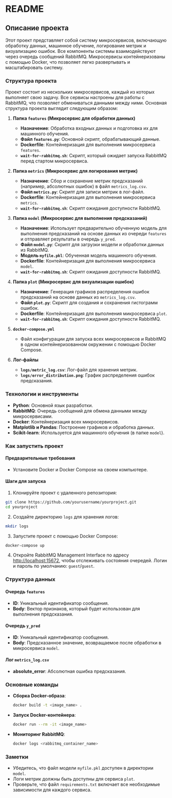 # README

## Описание проекта

Этот проект представляет собой систему микросервисов, включающую обработку данных, машинное обучение, логирование метрик и визуализацию ошибок. Все компоненты системы взаимодействуют через очередь сообщений RabbitMQ. Микросервисы контейнеризованы с помощью Docker, что позволяет легко развертывать и масштабировать систему.

### Структура проекта

Проект состоит из нескольких микросервисов, каждый из которых выполняет свою задачу. Все сервисы настроены для работы с RabbitMQ, что позволяет обмениваться данными между ними. Основная структура проекта выглядит следующим образом:

1. **Папка `features` (Микросервис для обработки данных)**
   - **Назначение**: Обработка входных данных и подготовка их для машинного обучения.
   - **Файл `features.py`**: Основной скрипт, обрабатывающий данные.
   - **Dockerfile**: Контейнеризация для выполнения микросервиса `features`.
   - **`wait-for-rabbitmq.sh`**: Скрипт, который ожидает запуска RabbitMQ перед стартом микросервиса.

2. **Папка `metrics` (Микросервис для логирования метрик)**
   - **Назначение**: Сбор и сохранение метрик предсказаний (например, абсолютных ошибок) в файл `metrics_log.csv`.
   - **Файл `metrics.py`**: Скрипт для записи метрик в лог-файл.
   - **Dockerfile**: Контейнеризация для выполнения микросервиса `metrics`.
   - **`wait-for-rabbitmq.sh`**: Скрипт ожидания доступности RabbitMQ.

3. **Папка `model` (Микросервис для выполнения предсказаний)**
   - **Назначение**: Использует предварительно обученную модель для выполнения предсказаний на основе данных из очереди `features` и отправляет результаты в очередь `y_pred`.
   - **Файл `model.py`**: Скрипт для загрузки модели и обработки данных из RabbitMQ.
   - **Модель `myfile.pkl`**: Обученная модель машинного обучения.
   - **Dockerfile**: Контейнеризация для выполнения микросервиса `model`.
   - **`wait-for-rabbitmq.sh`**: Скрипт ожидания доступности RabbitMQ.

4. **Папка `plot` (Микросервис для визуализации ошибок)**
   - **Назначение**: Генерация графиков распределения ошибок предсказаний на основе данных из `metrics_log.csv`.
   - **Файл `plot.py`**: Скрипт для создания и сохранения гистограмм ошибок.
   - **Dockerfile**: Контейнеризация для выполнения микросервиса `plot`.
   - **`wait-for-rabbitmq.sh`**: Скрипт ожидания доступности RabbitMQ.

5. **`docker-compose.yml`**
   - Файл конфигурации для запуска всех микросервисов и RabbitMQ в одном контейнеризованном окружении с помощью Docker Compose.

6. **Лог-файлы**
   - **`logs/metric_log.csv`**: Лог-файл для хранения метрик.
   - **`logs/error_distribution.png`**: График распределения ошибок предсказания.

### Технологии и инструменты

- **Python**: Основной язык разработки.
- **RabbitMQ**: Очередь сообщений для обмена данными между микросервисами.
- **Docker**: Контейнеризация всех микросервисов.
- **Matplotlib и Pandas**: Построение графиков и обработка данных.
- **Scikit-learn**: Используется для машинного обучения (в папке `model`).

### Как запустить проект

#### Предварительные требования
- Установите Docker и Docker Compose на своем компьютере.

#### Шаги для запуска

1. Клонируйте проект с удаленного репозитория:

```bash
git clone https://github.com/yourusername/yourproject.git
cd yourproject
```

2. Создайте директорию `logs` для хранения логов:

```bash
mkdir logs
```

3. Запустите проект с помощью Docker Compose:

```bash
docker-compose up
```

4. Откройте RabbitMQ Management Interface по адресу [http://localhost:15672](http://localhost:15672), чтобы отслеживать состояния очередей. Логин и пароль по умолчанию: `guest`/`guest`.

### Структура данных

#### Очередь `features`
- **ID**: Уникальный идентификатор сообщения.
- **Body**: Вектор признаков, который будет использован для выполнения предсказания.

#### Очередь `y_pred`
- **ID**: Уникальный идентификатор сообщения.
- **Body**: Предсказанное значение, возвращаемое после обработки в микросервиса `model`.

#### Лог `metrics_log.csv`
- **absolute_error**: Абсолютная ошибка предсказания.

### Основные команды

- **Сборка Docker-образа**:
  ```bash
  docker build -t <image_name> .
  ```

- **Запуск Docker-контейнера**:
  ```bash
  docker run --rm -it <image_name>
  ```

- **Мониторинг RabbitMQ**:
  ```bash
  docker logs <rabbitmq_container_name>
  ```

### Заметки
- Убедитесь, что файл модели `myfile.pkl` доступен в директории `model`.
- Логи метрик должны быть доступны для сервиса `plot`.
- Проверьте, что файл `requirements.txt` включает все необходимые зависимости для каждого сервиса.


